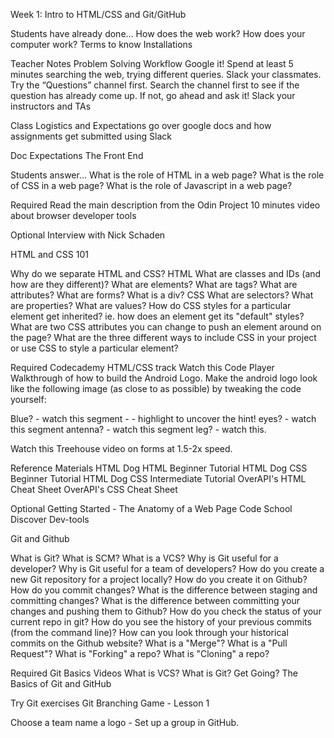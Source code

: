 Week 1: Intro to HTML/CSS and Git/GitHub

Students have already done…
How does the web work?
How does your computer work?
Terms to know
Installations

Teacher Notes
Problem Solving Workflow
Google it! Spend at least 5 minutes searching the web, trying different queries.
Slack your classmates. Try the “Questions” channel first. Search the channel first to see if the question has already come up. If not, go ahead and ask it!
Slack your instructors and TAs

Class Logistics and Expectations
go over google docs and how assignments get submitted
using Slack


Doc Expectations
The Front End

Students answer… 
What is the role of HTML in a web page?
What is the role of CSS in a web page?
What is the role of Javascript in a web page?

Required
Read the main description from the Odin Project
10 minutes video about browser developer tools

Optional
Interview with Nick Schaden

HTML and CSS 101

Why do we separate HTML and CSS?
HTML
What are classes and IDs (and how are they different)?
What are elements?
What are tags?
What are attributes?
What are forms?
What is a div?
CSS
What are selectors?
What are properties?
What are values?
How do CSS styles for a particular element get inherited? ie. how does an element get its "default" styles?
What are two CSS attributes you can change to push an element around on the page?
What are the three different ways to include CSS in your project or use CSS to style a particular element?

Required
Codecademy HTML/CSS track
Watch this Code Player Walkthrough of how to build the Android Logo. Make the android logo look like the following image (as close to as possible) by tweaking the code yourself:

Blue? - watch this segment - - highlight to uncover the hint!
eyes? - watch this segment
antenna? - watch this segment
leg? - watch this.

Watch this Treehouse video on forms at 1.5-2x speed.

Reference Materials
HTML Dog HTML Beginner Tutorial
HTML Dog CSS Beginner Tutorial
HTML Dog CSS Intermediate Tutorial
OverAPI's HTML Cheat Sheet
OverAPI's CSS Cheat Sheet


Optional
Getting Started - The Anatomy of a Web Page
Code School Discover Dev-tools

Git and Github

What is Git?
What is SCM?
What is a VCS?
Why is Git useful for a developer?
Why is Git useful for a team of developers?
How do you create a new Git repository for a project locally?
How do you create it on Github?
How do you commit changes?
What is the difference between staging and committing changes?
What is the difference between committing your changes and pushing them to Github?
How do you check the status of your current repo in git?
How do you see the history of your previous commits (from the command line)?
How can you look through your historical commits on the Github website?
What is a "Merge"?
What is a "Pull Request"?
What is "Forking" a repo?
What is "Cloning" a repo?

Required
Git Basics Videos
What is VCS?
What is Git?
Get Going?
The Basics of Git and GitHub

Try Git exercises
Git Branching Game - Lesson 1

Choose a team name a logo - Set up a group in GitHub.
